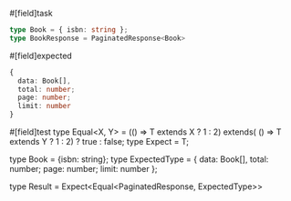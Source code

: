 #[field]task
```ts
type Book = { isbn: string };
type BookResponse = PaginatedResponse<Book>
```

#[field]expected
```ts
{
  data: Book[],
  total: number;
  page: number;
  limit: number
}
```

#[field]test
type Equal<X, Y> = (<T>() => T extends X ? 1 : 2) extends(
    <T>() => T extends Y ? 1 : 2) ? true : false;
type Expect<T extends true> = T;

type Book = {isbn: string};
type ExpectedType =  {
  data: Book[],
  total: number;
  page: number;
  limit: number
};

type Result = Expect<Equal<PaginatedResponse<Book>, ExpectedType>>